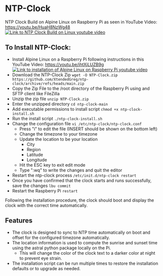 # NTP-Clock
NTP Clock Build on Alpine Linux on Raspberry Pi as seen in YouTube Video: https://youtu.be/HuaH8NzWg48
[![Link to NTP Clock Build on Linux youtube video](https://img.youtube.com/vi/HuaH8NzWg48/0.jpg)](https://youtu.be/HuaH8NzWg48)

## To Install NTP-Clock:
- Install Alpine Linux on a Raspberry Pi following instructions in this YouTube Video: https://youtu.be/jhtXjLUZB9g
  [![Link to installation of Alpine Linux on Raspberry Pi youtube video](https://img.youtube.com/vi/jhtXjLUZB9g/0.jpg)](https://youtu.be/jhtXjLUZB9g)
- Download the NTP-Clock Zip ```wget -O NTP-Clock.zip https://github.com/XtendedGreg/ntp-clock/archive/refs/heads/main.zip```
- Copy the Zip File to the /root directory of the Raspberry Pi using and SFTP client like FileZilla
- Unzip the zip file ```unzip NTP-Clock.zip```
- Enter the unzipped directory ```cd ntp-clock-main```
- Add executable permissions to install script ```chmod +x ntp-clock-install.sh```
- Run the install script ```./ntp-clock-install.sh```
- Change the configuration file ```vi /etc/ntp-clock/ntp-clock.conf```
  - Press "i" to edit the file (INSERT should be shown on the bottom left)
  - Change the timezone to your timezone
  - Update the location to be your location
    - City
    - Region
    - Latitude
    - Longitude
  - Hit the ESC key to exit edit mode
  - Type ":wq" to write the changes and quit the editor
- Restart the ntp-clock process ```/etc/init.d/ntp-clock restart```
- Once you have confirmed that the clock starts and runs successfully, save the changes ```lbu commit```
- Restart the Raspberry Pi ```restart```

Following the installation procedure, the clock should boot and display the clock with the correct time automatically.

## Features
- The clock is designed to sync to NTP time automatically on boot and offset for the configured timezone automatically.
- The location information is used to compute the sunrise and sunset time using the astral python package locally on the Pi.
  - This will change the color of the clock text to a darker color at night to prevent eye strain.
- The installation script can be run multiple times to restore the installation defaults or to upgrade as needed.
